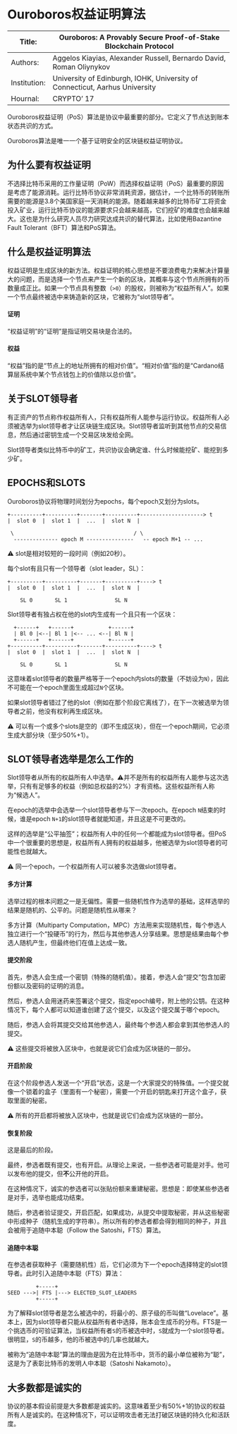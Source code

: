 # Ouroboros权益证明算法

> 
| Title: | Ouroboros: A Provably Secure Proof-of-Stake Blockchain Protocol |
| --- | --- |
| Authors: | Aggelos Kiayias, Alexander Russell, Bernardo David, Roman Oliynykov |
| Institution: | University of Edinburgh, IOHK, University of Connecticut, Aarhus University |
| Hournal: | CRYPTO’ 17 |

Ouroboros权益证明（PoS）算法是协议中最重要的部分。它定义了节点达到账本状态共识的方式。

Ouroboros算法是唯一一个基于证明安全的区块链权益证明协议。

## 为什么要有权益证明

不选择比特币采用的工作量证明（PoW）而选择权益证明（PoS）最重要的原因是考虑了能源消耗。运行比特币协议非常消耗资源，据估计，一个比特币的转账所需要的能源是3.8个美国家庭一天消耗的能源。随着越来越多的比特币矿工将资金投入矿业，运行比特币协议的能源要求只会越来越高，它们挖矿的难度也会越来越大。这也是为什么研究人员尽力研究达成共识的替代算法，比如使用Bazantine Fault Tolerant（BFT）算法和PoS算法。

## 什么是权益证明算法

权益证明是生成区块的新方法。权益证明的核心思想是不要浪费电力来解决计算量大的问题，而是选择一个节点来产生一个新的区块，其概率与这个节点所拥有的币数量成正比。如果一个节点具有整数（`>0`）的股权，则被称为“权益所有人”。如果一个节点最终被选中来铸造新的区块，它被称为“slot领导者”。

#### 证明

“权益证明”的“证明”是指证明交易块是合法的。

#### 权益

“权益”指的是“节点上的地址所拥有的相对价值”。“相对价值”指的是“Cardano结算层系统中某个节点钱包上的价值除以总价值”。

## 关于SLOT领导者

有正资产的节点称作权益所有人，只有权益所有人能参与运行协议。权益所有人必须被选举为slot领导者才让区块链生成区块。Slot领导者监听到其他节点的交易信息，然后通过密钥生成一个交易区块发给全网。

Slot领导者类似比特币中的矿工，共识协议会确定谁、什么时候能挖矿、能挖到多少矿。

## EPOCHS和SLOTS

Ouroboros协议将物理时间划分为epochs，每个epoch又划分为slots。

```
+----------+----------+-------+----------+--------------------> t
|  slot 0  |  slot 1  |  ...  |  slot N  |

 \                                      / \
  -------------- epoch M ---------------   -- epoch M+1 -- ...
```

:warning: slot是相对较短的一段时间（例如20秒）。

每个slot有且只有一个领导者（slot leader，SL）：

```
+----------+----------+-------+----------+----> t
|  slot 0  |  slot 1  |  ...  |  slot N  |

    SL 0       SL 1               SL N
```

Slot领导者有独占权在他的slot内生成有一个且只有一个区块：

```
  +------+   +------+           +------+
  | Bl 0 |<--| Bl 1 |<-- ... <--| Bl N |
  +------+   +------+           +------+
+----------+----------+-------+----------+----> t
|  slot 0  |  slot 1  |  ...  |  slot N  |

    SL 0       SL 1               SL N
```

这意味着slot领导者的数量严格等于一个epoch内slots的数量（不妨设为`N`），因此不可能在一个epoch里面生成超过`N`个区块。

如果slot领导者错过了他的slot（例如在那个阶段它离线了），在下一次被选举为领导者之前，他没有权利再生成区块。

:warning: 可以有一个或多个slots是空的（即不生成区块），但在一个epoch期间，它必须生成大部分块（至少50%+1）。

## SLOT领导者选举是怎么工作的

Slot领导者从所有的权益所有人中选举。:warning:并不是所有的权益所有人能参与这次选举，只有有足够多的权益（例如总权益的2%）才有资格。这些权益所有人称为“候选人”。

在epoch的选举中会选举一个slot领导者参与下一次epoch。在epoch `N`结束的时候，谁是epoch `N+1`的slot领导者就能知道，并且这是不可更改的。

这样的选举是“公平抽签”；权益所有人中的任何一个都能成为slot领导者。但PoS中一个很重要的思想是，权益所有人拥有的权益越多，他被选举为slot领导者的可能性也就越大。

:warning: 同一个epoch，一个权益所有人可以被多次选做slot领导者。

#### 多方计算

选举过程的根本问题之一是无偏性。需要一些随机性作为选举的基础，这样选举的结果是随机的、公平的。问题是随机性从哪来？

多方计算（Multiparty Computation，MPC）方法用来实现随机性，每个参选人独立进行一个“投硬币”的行为，然后与其他参选人分享结果。思想是结果由每个参选人随机产生，但最终他们在值上达成一致。

#### 提交阶段

首先，参选人会生成一个密钥（特殊的随机值）。接着，参选人会“提交”包含加密份额以及密码的证明的消息。

然后，参选人会用迷药来签署这个提交，指定epoch编号，附上他的公钥。在这种情况下，每个人都可以知道谁创建了这个提交，以及这个提交属于哪个epoch。

随后，参选人会将其提交交给其他参选人，最终每个参选人都会拿到其他参选人的提交。

:warning: 这些提交将被放入区块中，也就是说它们会成为区块链的一部分。

#### 开启阶段

在这个阶段参选人发送一个“开启”状态，这是一个大家提交的特殊值。一个提交就像一个锁着的盒子（里面有一个秘密），需要一个开启的钥匙来打开这个盒子，获取里面的秘密。

:warning: 所有的开启都将被放入区块中，也就是说它们会成为区块链的一部分。

#### 恢复阶段

这是最后的阶段。

最终，参选者既有提交，也有开启。从理论上来说，一些参选者可能是对手。他可以发布他的提交，但**不**公开他的开启。

在这种情况下，诚实的参选者可以张贴份额来重建秘密。思想是：即使某些参选者是对手，选举也能成功结束。

随后，参选者验证提交，开启匹配，如果成功，从提交中提取秘密，并从这些秘密中形成种子（随机生成的字符串）。所以所有的参选者都会得到相同的种子，并且会被用于追随中本聪（Follow the Satoshi，FTS）算法。

#### 追随中本聪

在参选者获取种子（需要随机性）后，它们必须为下一个epoch选择特定的slot领导者。此时引入追随中本聪（FTS）算法：

```
         +-----+
SEED --->| FTS |---> ELECTED_SLOT_LEADERS
         +-----+
```

为了解释slot领导者是怎么被选中的，将最小的、原子级的币叫做“Lovelace”。基本上，因为slot领导者只能从权益所有者中选择，账本会生成币的分布。FTS是一个挑选币的可验证算法，当权益所有者`S`的币被选中时，`S`就成为一个slot领导者。很明显，`S`的币越多，他的币被选中的几率也就越大。

被称为“追随中本聪”算法的理由是因为在比特币中，货币的最小单位被称为“聪”，这是为了表彰比特币的发明人中本聪（Satoshi Nakamoto）。

## 大多数都是诚实的

协议的基本假设前提是大多数都是诚实的。这意味着至少有50%+1的协议的权益所有人是诚实的。在这种情况下，可以证明攻击者无法打破区块链的持久化和活跃度。

